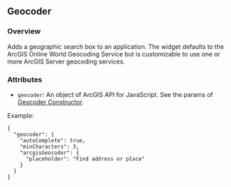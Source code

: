 ## Geocoder ##
### Overview ###
Adds a geographic search box to an application. The widget defaults to the ArcGIS Online World Geocoding Service but is customizable to use one or more ArcGIS Server geocoding services.

### Attributes ###
* `geocoder`:  An object of ArcGIS API for JavaScript. See the params of [Geocoder Constructor](https://developers.arcgis.com/en/javascript/jsapi/geocoder-amd.html#geocoder1).

Example:
```
{
  "geocoder": {
    "autoComplete": true,
    "minCharacters": 3,
    "arcgisGeocoder": {
      "placeholder": "Find address or place"
    }
  }
}
```
